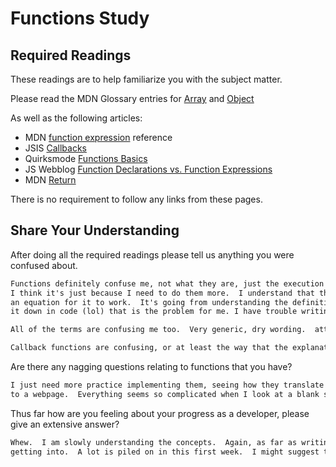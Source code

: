 # Functions Study

## Required Readings

These readings are to help familiarize you with the subject matter.

Please read the MDN Glossary entries for [Array](https://developer.mozilla.org/en-US/docs/Glossary/array) and [Object](https://developer.mozilla.org/en-US/docs/Glossary/Object)

As well as the following articles:

-   MDN [function expression](https://developer.mozilla.org/en-US/docs/Web/JavaScript/Reference/Operators/function) reference
-   JSIS [Callbacks](http://javascriptissexy.com/understand-javascript-callback-functions-and-use-them/)
-   Quirksmode [Functions Basics](http://www.quirksmode.org/js/function.html)
-   JS Webblog [Function Declarations vs. Function Expressions](https://javascriptweblog.wordpress.com/2010/07/06/function-declarations-vs-function-expressions/)
-   MDN [Return](https://developer.mozilla.org/en-US/docs/Web/JavaScript/Reference/Statements/return)

There is no requirement to follow any links from these pages.

## Share Your Understanding

After doing all the required readings please tell us anything you were confused about.

```md
Functions definitely confuse me, not what they are, just the execution of them.
I think it's just because I need to do them more.  I understand that they are actions, that you have to name them, that you need to refer back to whatever you're using that function for, you have to give it a place to start and end, and you have to tell it what you want it to return.  It's an equation and you have to have all the elements of
an equation for it to work.  It's going from understanding the definitions to putting
it down in code (lol) that is the problem for me. I have trouble writing it.

All of the terms are confusing me too.  Very generic, dry wording.  attributes, properties, arguments, etc.  It'll just take a little time to be able to recall them, but I will.  Unless you guys want to rewrite javascript definitions for me.  

Callback functions are confusing, or at least the way that the explanation was written is confusing.
```

Are there any nagging questions relating to functions that you have?

```md
I just need more practice implementing them, seeing how they translate from english
to a webpage.  Everything seems so complicated when I look at a blank screen but I think I'm making it that way.
```

Thus far how are you feeling about your progress as a developer, please give
an extensive answer?

```md
Whew.  I am slowly understanding the concepts.  Again, as far as writing code, kind of a big part of being a developer, I'm feeling a little lost.  It DOES feel like I've been here for a month.  When I sit back and tell myself it's only been 4 days and I'm not supposed to be a pro at it yet, I feel a little better.  I wish I had gone a little deeper in the months before class, but honestly, it's hard to know just what you're
getting into.  A lot is piled on in this first week.  I might suggest that GA really press that issue to people, to CODE! CODE! CODE! before thay get here.  I think it would have helped a lot.  So, I'm feeling.....ok.  I guess.  My team members are helping a lot (they are very good at this, which is pretty annoying).  I'll get there!
```
